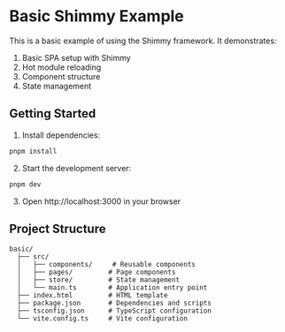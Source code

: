 # Basic Shimmy Example

This is a basic example of using the Shimmy framework. It demonstrates:

1. Basic SPA setup with Shimmy
2. Hot module reloading
3. Component structure
4. State management

## Getting Started

1. Install dependencies:

```bash
pnpm install
```

2. Start the development server:

```bash
pnpm dev
```

3. Open http://localhost:3000 in your browser

## Project Structure

```
basic/
  ├── src/
  │   ├── components/     # Reusable components
  │   ├── pages/         # Page components
  │   ├── store/         # State management
  │   └── main.ts        # Application entry point
  ├── index.html         # HTML template
  ├── package.json       # Dependencies and scripts
  ├── tsconfig.json      # TypeScript configuration
  └── vite.config.ts     # Vite configuration
```
